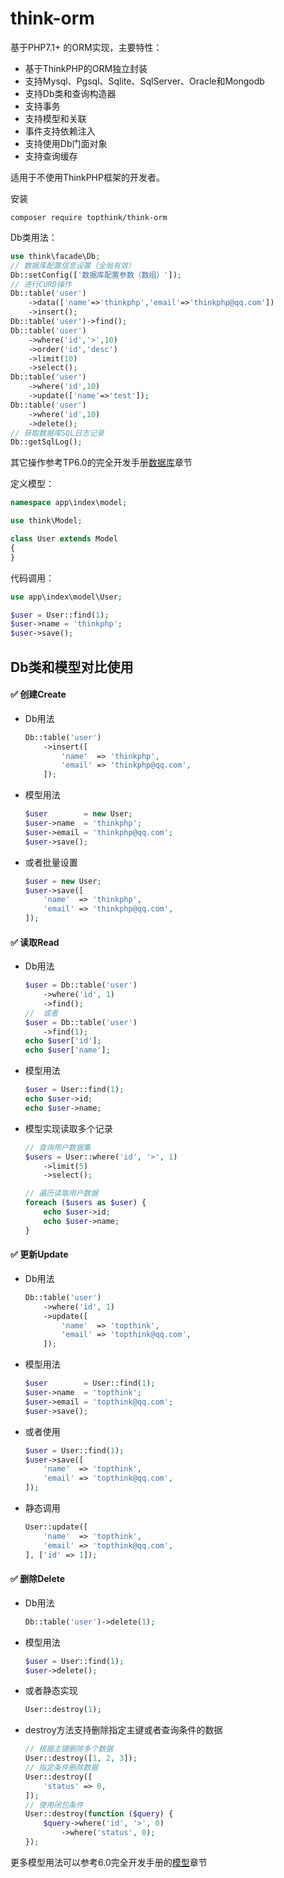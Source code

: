 # think-orm

基于PHP7.1+ 的ORM实现，主要特性：

- 基于ThinkPHP的ORM独立封装
- 支持Mysql、Pgsql、Sqlite、SqlServer、Oracle和Mongodb
- 支持Db类和查询构造器
- 支持事务
- 支持模型和关联
- 事件支持依赖注入
- 支持使用Db门面对象
- 支持查询缓存

适用于不使用ThinkPHP框架的开发者。

安装
~~~
composer require topthink/think-orm
~~~

Db类用法：
~~~php
use think\facade\Db;
// 数据库配置信息设置（全局有效）
Db::setConfig(['数据库配置参数（数组）']);
// 进行CURD操作
Db::table('user')
	->data(['name'=>'thinkphp','email'=>'thinkphp@qq.com'])
	->insert();	
Db::table('user')->find();
Db::table('user')
	->where('id','>',10)
	->order('id','desc')
	->limit(10)
	->select();
Db::table('user')
	->where('id',10)
	->update(['name'=>'test']);	
Db::table('user')
	->where('id',10)
	->delete();
// 获取数据库SQL日志记录
Db::getSqlLog();    
~~~

其它操作参考TP6.0的完全开发手册[数据库](https://www.kancloud.cn/manual/thinkphp6_0/1037530)章节

定义模型：
~~~php
namespace app\index\model;

use think\Model;

class User extends Model
{
}
~~~

代码调用：

~~~php
use app\index\model\User;

$user = User::find(1);
$user->name = 'thinkphp';
$user->save();
~~~

## Db类和模型对比使用
####   :white_check_mark:   创建Create
* Db用法

    ```php
    Db::table('user')
        ->insert([
            'name'  => 'thinkphp',
            'email' => 'thinkphp@qq.com',
        ]);
    ```
* 模型用法

    ```php
   $user        = new User;
   $user->name  = 'thinkphp';
   $user->email = 'thinkphp@qq.com';
   $user->save();
    ```
* 或者批量设置

    ```php
    $user = new User;
    $user->save([
        'name'  => 'thinkphp',
        'email' => 'thinkphp@qq.com',
    ]);
    ```
####  :white_check_mark:  读取Read
* Db用法

    ```php
    $user = Db::table('user')
        ->where('id', 1)
        ->find();
    //  或者
    $user = Db::table('user')
        ->find(1);
    echo $user['id'];
    echo $user['name'];
    ```
* 模型用法

    ```php
    $user = User::find(1);
    echo $user->id;
    echo $user->name;
    ```
* 模型实现读取多个记录

    ```php
    // 查询用户数据集
    $users = User::where('id', '>', 1)
        ->limit(5)
        ->select();
    
    // 遍历读取用户数据
    foreach ($users as $user) {
        echo $user->id;
        echo $user->name;
    }
    ```
####  :white_check_mark:  更新Update
* Db用法

    ```php
    Db::table('user')
        ->where('id', 1)
        ->update([
            'name'  => 'topthink',
            'email' => 'topthink@qq.com',
        ]);
    ```
* 模型用法

    ```php
    $user        = User::find(1);
    $user->name  = 'topthink';
    $user->email = 'topthink@qq.com';
    $user->save();
    ```
* 或者使用

    ```php
    $user = User::find(1);
    $user->save([
        'name'  => 'topthink',
        'email' => 'topthink@qq.com',
    ]);
    ```
* 静态调用

    ```php
    User::update([
        'name'  => 'topthink',
        'email' => 'topthink@qq.com',
    ], ['id' => 1]);
    ```
####  :white_check_mark:  删除Delete
* Db用法

    ```php
    Db::table('user')->delete(1);
    ```
* 模型用法

    ```php
    $user = User::find(1);
    $user->delete();
    ```
* 或者静态实现

    ```php
   User::destroy(1);
    ```
* destroy方法支持删除指定主键或者查询条件的数据

    ```php
    // 根据主键删除多个数据
    User::destroy([1, 2, 3]);
    // 指定条件删除数据
    User::destroy([
        'status' => 0,
    ]);
    // 使用闭包条件
    User::destroy(function ($query) {
        $query->where('id', '>', 0)
            ->where('status', 0);
    });
    ```
更多模型用法可以参考6.0完全开发手册的[模型](https://www.kancloud.cn/manual/thinkphp6_0/1037579)章节
